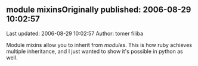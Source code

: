 ## module mixinsOriginally published: 2006-08-29 10:02:57 
Last updated: 2006-08-29 10:02:57 
Author: tomer filiba 
 
Module mixins allow you to inherit from *modules*. This is how ruby achieves multiple inheritance, and I just wanted to show it's possible in python as well.